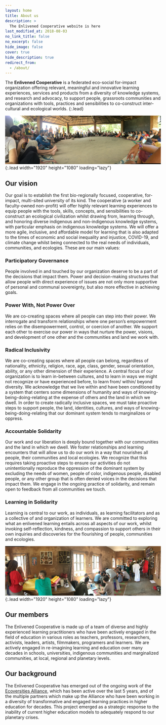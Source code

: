 ```yaml
---
layout: home
title: About us
description: >
  The Enlivened Cooperative website is here
last_modified_at: 2018-08-03
no_link_title: false
no_excerpt: false
hide_image: false
cover: true
hide_description: true
redirect_from:
  - /about/
---
```


The **Enlivened Cooperative** is a federated eco-social for-impact organization offering relevant, meaningful and innovative learning experiences, services and products from a diversity of knowledge systems, and research and advocacy, to support people, grassroots communities and organizations with tools, practices and sensibilities to co-construct inter-cultural and ecological worlds.
{:.lead}

![Full-width image](/assets/img/blog/coop-01.png){:.lead width="1920" height="1080" loading="lazy"}

## Our vision

Our goal is to establish the first bio-regionally focused, cooperative, for-impact, multi-sited university of its kind. The cooperative (a worker and faculty-owned non-profit) will offer highly relevant learning experiences to equip people with the tools, skills, concepts, and sensibilities to co-construct an ecological civilization whilst drawing from, learning through, and honoring diverse indigenous and non-indigenous knowledge systems, with particular emphasis on indigenous knowledge systems. We will offer a more agile, inclusive, and affordable model for learning that is also adapted to the times of economic and social inequality and injustice, COVID-19, and climate change whilst being connected to the real needs of individuals, communities, and ecologies. These are our main values:

### Participatory Governance

People involved in and touched by our organization deserve to be a part of the decisions that impact them.  Power and decision-making structures that allow people with direct experience of issues are not only more supportive of personal and communal sovereignty, but also more effective in achieving goals.

### Power With, Not Power Over

We are co-creating spaces where all people can step into their power.  We interrogate and transform relationships where one person’s empowerment relies on the disempowerment, control, or coercion of another. We support each other to exercise our power in ways that nurture the power, visions, and development of one other and the communities and land we work with.

### Radical Inclusivity

We are co-creating spaces where all people can belong, regardless of nationality, ethnicity, religion, race, age, class, gender, sexual orientation, ability, or any other dimension of their experience. A central focus of our organization is to learn in-between cultures, and to learn in ways we might not recognize or have experienced before, to learn from/ within/ beyond diversity. We acknowledge that we live within and have been conditioned by a system that centers some dimensions of humanity and ways of knowing-being-doing-relating at the expense of others and the land in which we dwell.  In order to create radically inclusive spaces, we must take proactive steps to support people, the land, identities, cultures, and ways of knowing-being-doing-relating that our dominant system tends to marginalizes or oppress.

### Accountable Solidarity

Our work and our liberation is deeply bound together with our communities and the land in which we dwell.  We foster relationships and learning encounters that will allow us to do our work in a way that nourishes all people, their communities and local ecologies. We recognize that this requires taking proactive steps to ensure our activities do not unintentionally reproduce the oppression of the dominant system by excluding the needs of women, people of color, indigenous people, disabled people, or any other group that is often denied voices in the decisions that impact them.  We engage in the ongoing practice of solidarity, and remain open to feedback from all communities we touch.

### Learning in Solidarity
Learning is central to our work, as individuals, as learning facilitators and as a collective of and organization of learners. We are committed to exploring what an enlivened learning entails across all aspects of our work, whilst invoking self-reflection, kindness, and compassion to support others in their own inquiries and discoveries for the flourishing of people, communities and ecologies.

![Screenshot](/assets/img/blog/coop-02.png){:.lead width="1920" height="1080" loading="lazy"}


## Our members

The Enlivened Cooperative is made up of a team of diverse and highly experienced learning practitioners who have been actively engaged in the field of education in various roles as teachers, professors, researchers, activists, leaders, artists, filmmakers, programers and learners. We are actively engaged in re-imagining learning and education over many decades in schools, universities, indigenous communities and marginalized communities, at local, regional and planetary levels.

## Our background

The  Enlivened Cooperative has emerged out of the ongoing work of the [Ecoversities Alliance](https://ecoversities.org), which has been active over the last 5 years, and of the multiple partners which make up the Alliance who have been working in a diversity of transformative and engaged learning practices in higher education for decades. This project emerged as a strategic response to the inability of current higher education models to adequately respond to our planetary crises.
